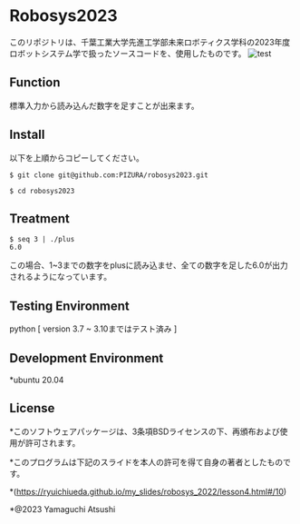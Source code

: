 # Robosys2023
このリポジトリは、千葉工業大学先進工学部未来ロボティクス学科の2023年度ロボットシステム学で扱ったソースコードを、使用したものです。
![test](https://github.com/PIZURA/robosys2023/actions/workflows/test.yml/badge.svg)

## Function
標準入力から読み込んだ数字を足すことが出来ます。

## Install
以下を上順からコピーしてください。
```
$ git clone git@github.com:PIZURA/robosys2023.git
```
```
$ cd robosys2023
```

## Treatment
```
$ seq 3 | ./plus
6.0
```
この場合、1~3までの数字をplusに読み込ませ、全ての数字を足した6.0が出力されるようになっています。

## Testing Environment
python [ version 3.7 ~ 3.10まではテスト済み ]

## Development Environment
*ubuntu 20.04

## License
*このソフトウェアパッケージは、3条項BSDライセンスの下、再頒布および使用が許可されます。

*このプログラムは下記のスライドを本人の許可を得て自身の著者としたものです。

*(https://ryuichiueda.github.io/my_slides/robosys_2022/lesson4.html#/10)

*@2023 Yamaguchi Atsushi
